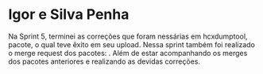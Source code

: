 # Igor e Silva Penha

Na Sprint 5, terminei as correções que foram nessárias em hcxdumptool, pacote, o qual teve êxito em seu upload. Nessa sprint também foi realizado o merge request dos pacotes: . Além de estar acompanhando os merges dos pacotes anteriores e realizando as devidas correções.
